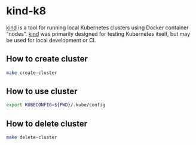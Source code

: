 # kind-k8

[kind](https://kind.sigs.k8s.io/) is a tool for running local Kubernetes clusters using Docker container “nodes”.
[kind](https://kind.sigs.k8s.io/) was primarily designed for testing Kubernetes itself, but may be used for local development or CI.


## How to create cluster

```bash
make create-cluster
```

## How to use cluster
```bash
export KUBECONFIG=${PWD}/.kube/config
```


## How to delete cluster

```bash
make delete-cluster
```

